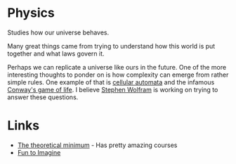 # Physics
Studies how our universe behaves. 

Many great things came from trying to understand how this world is put together and what laws govern it.

Perhaps we can replicate a universe like ours in the future. One of the more interesting thoughts to ponder on is how complexity can emerge from rather simple rules. One example of that is [cellular automata](https://learn-anything.xyz/mathematics/computability-theory/cellular-automata) and the infamous [Conway's game of life](http://www.wikiwand.com/en/Conway's_Game_of_Life). I believe [Stephen Wolfram](Stephen%20Wolfram) is working on trying to answer these questions.

# Links
- [The theoretical minimum](http://theoreticalminimum.com/courses) - Has pretty amazing courses
- [Fun to Imagine](https://www.youtube.com/watch?v=eqtuNXWT0mo)